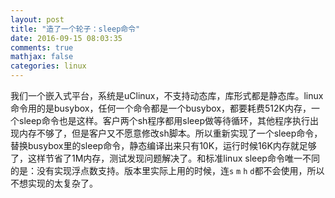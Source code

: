 ```yaml
---
layout: post
title: "造了一个轮子：sleep命令"
date: 2016-09-15 08:03:35
comments: true
mathjax: false
categories: linux
---
```


我们一个嵌入式平台，系统是uClinux，不支持动态库，库形式都是静态库。linux命令用的是busybox，任何一个命令都是一个busybox，都要耗费512K内存，一个sleep命令也是这样。客户两个sh程序都用sleep做等待循环，其他程序执行出现内存不够了，但是客户又不愿意修改sh脚本。所以重新实现了一个sleep命令，替换busybox里的sleep命令，静态编译出来只有10K，运行时候16K内存就足够了，这样节省了1M内存，测试发现问题解决了。和标准linux sleep命令唯一不同的是：没有实现浮点数支持。版本里实际上用的时候，连`s` `m` `h` `d`都不会使用，所以不想实现的太复杂了。

<!--more-->

<script src="https://gist.github.com/xixitalk/354a2628bbd21214be5340b0cac0ac52.js"></script>

